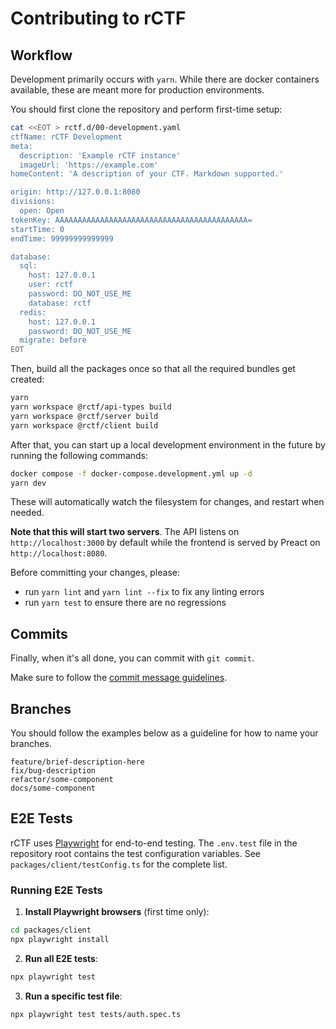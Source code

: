 # Contributing to rCTF

## Workflow

Development primarily occurs with `yarn`. While there are docker containers available, these are meant more for production environments.

You should first clone the repository and perform first-time setup:

```bash
cat <<EOT > rctf.d/00-development.yaml
ctfName: rCTF Development
meta:
  description: 'Example rCTF instance'
  imageUrl: 'https://example.com'
homeContent: 'A description of your CTF. Markdown supported.'

origin: http://127.0.0.1:8080
divisions:
  open: Open
tokenKey: AAAAAAAAAAAAAAAAAAAAAAAAAAAAAAAAAAAAAAAAAAA=
startTime: 0
endTime: 99999999999999

database:
  sql:
    host: 127.0.0.1
    user: rctf
    password: DO_NOT_USE_ME
    database: rctf
  redis:
    host: 127.0.0.1
    password: DO_NOT_USE_ME
  migrate: before
EOT
```

Then, build all the packages once so that all the required bundles get created:

```bash
yarn
yarn workspace @rctf/api-types build
yarn workspace @rctf/server build
yarn workspace @rctf/client build
```

After that, you can start up a local development environment in the future by running the following commands:

```bash
docker compose -f docker-compose.development.yml up -d
yarn dev
```

These will automatically watch the filesystem for changes, and restart when needed.

**Note that this will start two servers**. The API listens on `http://localhost:3000` by default while the frontend is served by Preact on `http://localhost:8080`.

Before committing your changes, please:

- run `yarn lint` and `yarn lint --fix` to fix any linting errors
- run `yarn test` to ensure there are no regressions

## Commits

Finally, when it's all done, you can commit with `git commit`.

Make sure to follow the [commit message guidelines](https://github.com/angular/angular.js/blob/master/DEVELOPERS.md#-git-commit-guidelines).

## Branches

You should follow the examples below as a guideline for how to name your branches.

```
feature/brief-description-here
fix/bug-description
refactor/some-component
docs/some-component
```

## E2E Tests

rCTF uses [Playwright](https://playwright.dev/) for end-to-end testing. The `.env.test` file in the repository root contains the test configuration variables. See `packages/client/testConfig.ts` for the complete list.

### Running E2E Tests

1. **Install Playwright browsers** (first time only):

```bash
cd packages/client
npx playwright install
```

2. **Run all E2E tests**:

```bash
npx playwright test
```

3. **Run a specific test file**:

```bash
npx playwright test tests/auth.spec.ts
```
